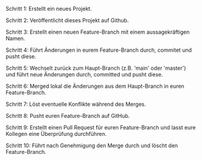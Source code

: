Schritt 1: Erstellt ein neues Projekt.

Schritt 2: Veröffentlicht dieses Projekt auf Github.

Schritt 3: Erstellt einen neuen Feature-Branch mit einem aussagekräftigen Namen.

Schritt 4: Führt Änderungen in eurem Feature-Branch durch, commitet und pusht diese.

Schritt 5: Wechselt zurück zum Haupt-Branch (z.B. 'main' oder 'master') und führt neue Änderungen durch, committed und pusht diese.

Schritt 6: Merged lokal die Änderungen aus dem Haupt-Branch in euren Feature-Branch.

Schritt 7: Löst eventuelle Konflikte während des Merges.

Schritt 8: Pusht euren Feature-Branch auf GitHub.

Schritt 9: Erstellt einen Pull Request für euren Feature-Branch und lasst eure Kollegen eine Überprüfung durchführen.

Schritt 10: Führt nach Genehmigung den Merge durch und löscht den Feature-Branch.

